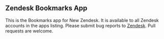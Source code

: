 ## Zendesk Bookmarks App

This is the Bookmarks app for New Zendesk. It is available to all Zendesk
accounts in the apps listing. Please submit bug reports to
[Zendesk](https://support.zendesk.com/requests/new). Pull requests are welcome.
